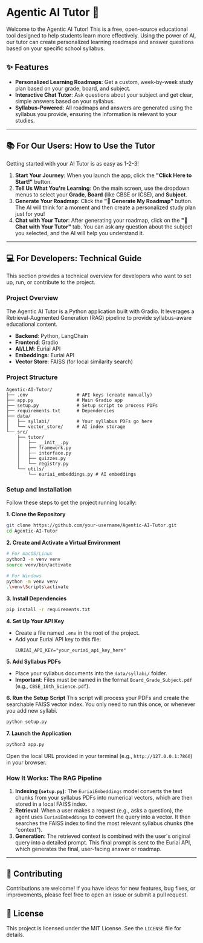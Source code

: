 # Agentic AI Tutor 🤖

Welcome to the Agentic AI Tutor! This is a free, open-source educational tool designed to help students learn more effectively. Using the power of AI, our tutor can create personalized learning roadmaps and answer questions based on your specific school syllabus.

## ✨ Features

-   **Personalized Learning Roadmaps**: Get a custom, week-by-week study plan based on your grade, board, and subject.
-   **Interactive Chat Tutor**: Ask questions about your subject and get clear, simple answers based on your syllabus.
-   **Syllabus-Powered**: All roadmaps and answers are generated using the syllabus you provide, ensuring the information is relevant to your studies.

---

## 📚 For Our Users: How to Use the Tutor

Getting started with your AI Tutor is as easy as 1-2-3!

1.  **Start Your Journey**: When you launch the app, click the **"Click Here to Start!"** button.
2.  **Tell Us What You're Learning**: On the main screen, use the dropdown menus to select your **Grade**, **Board** (like CBSE or ICSE), and **Subject**.
3.  **Generate Your Roadmap**: Click the **"🚀 Generate My Roadmap"** button. The AI will think for a moment and then create a personalized study plan just for you!
4.  **Chat with Your Tutor**: After generating your roadmap, click on the **"💬 Chat with Your Tutor"** tab. You can ask any question about the subject you selected, and the AI will help you understand it.

---

## 💻 For Developers: Technical Guide

This section provides a technical overview for developers who want to set up, run, or contribute to the project.

### Project Overview

The Agentic AI Tutor is a Python application built with Gradio. It leverages a Retrieval-Augmented Generation (RAG) pipeline to provide syllabus-aware educational content.

-   **Backend**: Python, LangChain
-   **Frontend**: Gradio
-   **AI/LLM**: Euriai API
-   **Embeddings**: Euriai API
-   **Vector Store**: FAISS (for local similarity search)

### Project Structure

```
Agentic-AI-Tutor/
├── .env                  # API keys (create manually)
├── app.py                # Main Gradio app
├── setup.py              # Setup script to process PDFs
├── requirements.txt      # Dependencies
├── data/
│   ├── syllabi/          # Your syllabus PDFs go here
│   └── vector_store/     # AI index storage
└── src/
    ├── tutor/
    │   ├── __init__.py
    │   ├── framework.py
    │   ├── interface.py
    │   ├── quizzes.py
    │   └── registry.py
    └── utils/
        └── euriai_embeddings.py # AI embeddings
```

### Setup and Installation

Follow these steps to get the project running locally:

**1. Clone the Repository**
```bash
git clone https://github.com/your-username/Agentic-AI-Tutor.git
cd Agentic-AI-Tutor
```

**2. Create and Activate a Virtual Environment**
```bash
# For macOS/Linux
python3 -m venv venv
source venv/bin/activate

# For Windows
python -m venv venv
.\venv\Scripts\activate
```

**3. Install Dependencies**
```bash
pip install -r requirements.txt
```

**4. Set Up Your API Key**
- Create a file named `.env` in the root of the project.
- Add your Euriai API key to this file:
  ```
  EURIAI_API_KEY="your_euriai_api_key_here"
  ```

**5. Add Syllabus PDFs**
- Place your syllabus documents into the `data/syllabi/` folder.
- **Important**: Files must be named in the format `Board_Grade_Subject.pdf` (e.g., `CBSE_10th_Science.pdf`).

**6. Run the Setup Script**
This script will process your PDFs and create the searchable FAISS vector index. You only need to run this once, or whenever you add new syllabi.
```bash
python setup.py
```

**7. Launch the Application**
```bash
python3 app.py
```
Open the local URL provided in your terminal (e.g., `http://127.0.0.1:7860`) in your browser.

### How It Works: The RAG Pipeline

1.  **Indexing (`setup.py`)**: The `EuriaiEmbeddings` model converts the text chunks from your syllabus PDFs into numerical vectors, which are then stored in a local FAISS index.
2.  **Retrieval**: When a user makes a request (e.g., asks a question), the agent uses `EuriaiEmbeddings` to convert the query into a vector. It then searches the FAISS index to find the most relevant syllabus chunks (the "context").
3.  **Generation**: The retrieved context is combined with the user's original query into a detailed prompt. This final prompt is sent to the Euriai API, which generates the final, user-facing answer or roadmap.

---

## 🤝 Contributing

Contributions are welcome! If you have ideas for new features, bug fixes, or improvements, please feel free to open an issue or submit a pull request.

## 📄 License

This project is licensed under the MIT License. See the `LICENSE` file for details.
